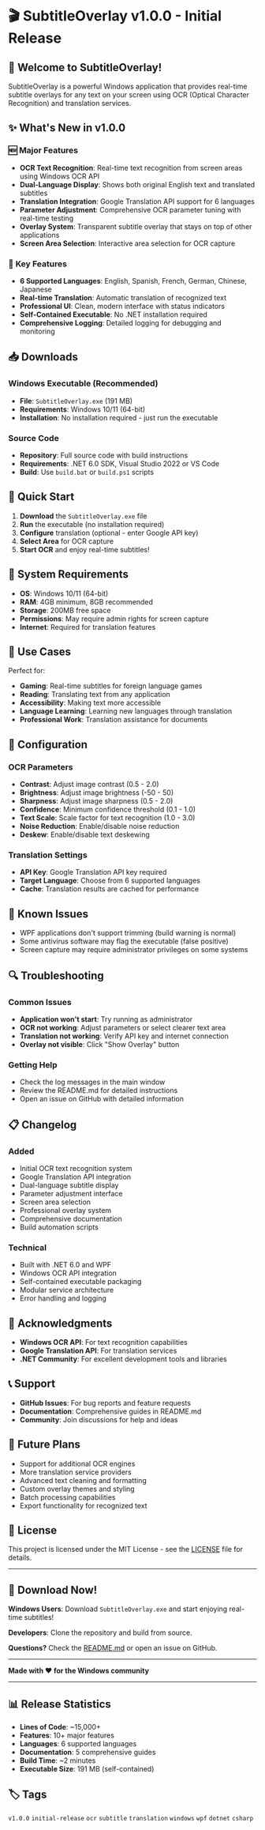 # 🎬 SubtitleOverlay v1.0.0 - Initial Release

## 🎉 Welcome to SubtitleOverlay!

SubtitleOverlay is a powerful Windows application that provides real-time subtitle overlays for any text on your screen using OCR (Optical Character Recognition) and translation services.

## ✨ What's New in v1.0.0

### 🆕 **Major Features**
- **OCR Text Recognition**: Real-time text recognition from screen areas using Windows OCR API
- **Dual-Language Display**: Shows both original English text and translated subtitles
- **Translation Integration**: Google Translation API support for 6 languages
- **Parameter Adjustment**: Comprehensive OCR parameter tuning with real-time testing
- **Overlay System**: Transparent subtitle overlay that stays on top of other applications
- **Screen Area Selection**: Interactive area selection for OCR capture

### 🌟 **Key Features**
- **6 Supported Languages**: English, Spanish, French, German, Chinese, Japanese
- **Real-time Translation**: Automatic translation of recognized text
- **Professional UI**: Clean, modern interface with status indicators
- **Self-Contained Executable**: No .NET installation required
- **Comprehensive Logging**: Detailed logging for debugging and monitoring

## 📥 Downloads

### Windows Executable (Recommended)
- **File**: `SubtitleOverlay.exe` (191 MB)
- **Requirements**: Windows 10/11 (64-bit)
- **Installation**: No installation required - just run the executable

### Source Code
- **Repository**: Full source code with build instructions
- **Requirements**: .NET 6.0 SDK, Visual Studio 2022 or VS Code
- **Build**: Use `build.bat` or `build.ps1` scripts

## 🚀 Quick Start

1. **Download** the `SubtitleOverlay.exe` file
2. **Run** the executable (no installation required)
3. **Configure** translation (optional - enter Google API key)
4. **Select Area** for OCR capture
5. **Start OCR** and enjoy real-time subtitles!

## 🔧 System Requirements

- **OS**: Windows 10/11 (64-bit)
- **RAM**: 4GB minimum, 8GB recommended
- **Storage**: 200MB free space
- **Permissions**: May require admin rights for screen capture
- **Internet**: Required for translation features

## 🎯 Use Cases

Perfect for:
- **Gaming**: Real-time subtitles for foreign language games
- **Reading**: Translating text from any application
- **Accessibility**: Making text more accessible
- **Language Learning**: Learning new languages through translation
- **Professional Work**: Translation assistance for documents

## 🔧 Configuration

### OCR Parameters
- **Contrast**: Adjust image contrast (0.5 - 2.0)
- **Brightness**: Adjust image brightness (-50 - 50)
- **Sharpness**: Adjust image sharpness (0.5 - 2.0)
- **Confidence**: Minimum confidence threshold (0.1 - 1.0)
- **Text Scale**: Scale factor for text recognition (1.0 - 3.0)
- **Noise Reduction**: Enable/disable noise reduction
- **Deskew**: Enable/disable text deskewing

### Translation Settings
- **API Key**: Google Translation API key required
- **Target Language**: Choose from 6 supported languages
- **Cache**: Translation results are cached for performance

## 🐛 Known Issues

- WPF applications don't support trimming (build warning is normal)
- Some antivirus software may flag the executable (false positive)
- Screen capture may require administrator privileges on some systems

## 🔍 Troubleshooting

### Common Issues
- **Application won't start**: Try running as administrator
- **OCR not working**: Adjust parameters or select clearer text area
- **Translation not working**: Verify API key and internet connection
- **Overlay not visible**: Click "Show Overlay" button

### Getting Help
- Check the log messages in the main window
- Review the README.md for detailed instructions
- Open an issue on GitHub with detailed information

## 📋 Changelog

### Added
- Initial OCR text recognition system
- Google Translation API integration
- Dual-language subtitle display
- Parameter adjustment interface
- Screen area selection
- Professional overlay system
- Comprehensive documentation
- Build automation scripts

### Technical
- Built with .NET 6.0 and WPF
- Windows OCR API integration
- Self-contained executable packaging
- Modular service architecture
- Error handling and logging

## 🙏 Acknowledgments

- **Windows OCR API**: For text recognition capabilities
- **Google Translation API**: For translation services
- **.NET Community**: For excellent development tools and libraries

## 📞 Support

- **GitHub Issues**: For bug reports and feature requests
- **Documentation**: Comprehensive guides in README.md
- **Community**: Join discussions for help and ideas

## 🔮 Future Plans

- Support for additional OCR engines
- More translation service providers
- Advanced text cleaning and formatting
- Custom overlay themes and styling
- Batch processing capabilities
- Export functionality for recognized text

## 📄 License

This project is licensed under the MIT License - see the [LICENSE](LICENSE) file for details.

---

## 🎉 Download Now!

**Windows Users**: Download `SubtitleOverlay.exe` and start enjoying real-time subtitles!

**Developers**: Clone the repository and build from source.

**Questions?** Check the [README.md](README.md) or open an issue on GitHub.

---

**Made with ❤️ for the Windows community**

---

## 📊 Release Statistics

- **Lines of Code**: ~15,000+
- **Features**: 10+ major features
- **Languages**: 6 supported languages
- **Documentation**: 5 comprehensive guides
- **Build Time**: ~2 minutes
- **Executable Size**: 191 MB (self-contained)

## 🏷️ Tags

`v1.0.0` `initial-release` `ocr` `subtitle` `translation` `windows` `wpf` `dotnet` `csharp`
